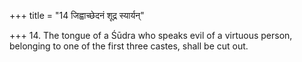 +++
title = "14 जिह्वाच्छेदनं शूद्र स्यार्यन्"

+++
14. The tongue of a Śūdra who speaks evil of a virtuous person, belonging to one of the first three castes, shall be cut out.
